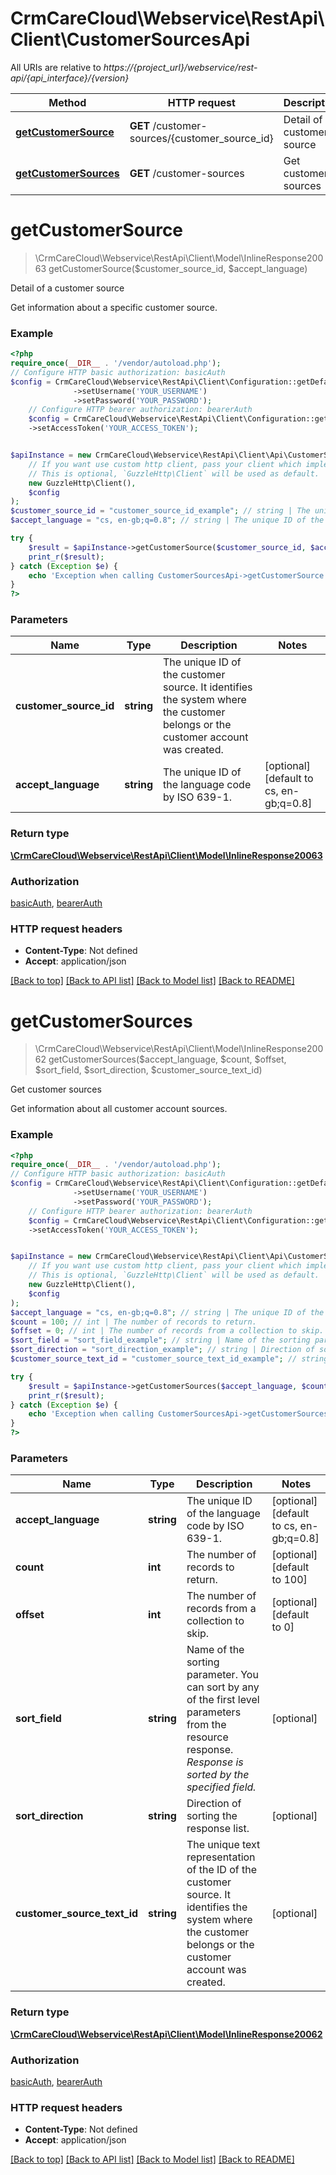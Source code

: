 # CrmCareCloud\Webservice\RestApi\Client\CustomerSourcesApi

All URIs are relative to *https://{project_url}/webservice/rest-api/{api_interface}/{version}*

Method | HTTP request | Description
------------- | ------------- | -------------
[**getCustomerSource**](CustomerSourcesApi.md#getcustomersource) | **GET** /customer-sources/{customer_source_id} | Detail of a customer source
[**getCustomerSources**](CustomerSourcesApi.md#getcustomersources) | **GET** /customer-sources | Get customer sources

# **getCustomerSource**
> \CrmCareCloud\Webservice\RestApi\Client\Model\InlineResponse20063 getCustomerSource($customer_source_id, $accept_language)

Detail of a customer source

Get information about a specific customer source.

### Example
```php
<?php
require_once(__DIR__ . '/vendor/autoload.php');
// Configure HTTP basic authorization: basicAuth
$config = CrmCareCloud\Webservice\RestApi\Client\Configuration::getDefaultConfiguration()
              ->setUsername('YOUR_USERNAME')
              ->setPassword('YOUR_PASSWORD');
    // Configure HTTP bearer authorization: bearerAuth
    $config = CrmCareCloud\Webservice\RestApi\Client\Configuration::getDefaultConfiguration()
    ->setAccessToken('YOUR_ACCESS_TOKEN');


$apiInstance = new CrmCareCloud\Webservice\RestApi\Client\Api\CustomerSourcesApi(
    // If you want use custom http client, pass your client which implements `GuzzleHttp\ClientInterface`.
    // This is optional, `GuzzleHttp\Client` will be used as default.
    new GuzzleHttp\Client(),
    $config
);
$customer_source_id = "customer_source_id_example"; // string | The unique ID of the customer source. It identifies the system where the customer belongs or the customer account was created.
$accept_language = "cs, en-gb;q=0.8"; // string | The unique ID of the language code by ISO 639-1.

try {
    $result = $apiInstance->getCustomerSource($customer_source_id, $accept_language);
    print_r($result);
} catch (Exception $e) {
    echo 'Exception when calling CustomerSourcesApi->getCustomerSource: ', $e->getMessage(), PHP_EOL;
}
?>
```

### Parameters

Name | Type | Description  | Notes
------------- | ------------- | ------------- | -------------
 **customer_source_id** | **string**| The unique ID of the customer source. It identifies the system where the customer belongs or the customer account was created. |
 **accept_language** | **string**| The unique ID of the language code by ISO 639-1. | [optional] [default to cs, en-gb;q&#x3D;0.8]

### Return type

[**\CrmCareCloud\Webservice\RestApi\Client\Model\InlineResponse20063**](../Model/InlineResponse20063.md)

### Authorization

[basicAuth](../../README.md#basicAuth), [bearerAuth](../../README.md#bearerAuth)

### HTTP request headers

 - **Content-Type**: Not defined
 - **Accept**: application/json

[[Back to top]](#) [[Back to API list]](../../README.md#documentation-for-api-endpoints) [[Back to Model list]](../../README.md#documentation-for-models) [[Back to README]](../../README.md)

# **getCustomerSources**
> \CrmCareCloud\Webservice\RestApi\Client\Model\InlineResponse20062 getCustomerSources($accept_language, $count, $offset, $sort_field, $sort_direction, $customer_source_text_id)

Get customer sources

Get information about all customer account sources.

### Example
```php
<?php
require_once(__DIR__ . '/vendor/autoload.php');
// Configure HTTP basic authorization: basicAuth
$config = CrmCareCloud\Webservice\RestApi\Client\Configuration::getDefaultConfiguration()
              ->setUsername('YOUR_USERNAME')
              ->setPassword('YOUR_PASSWORD');
    // Configure HTTP bearer authorization: bearerAuth
    $config = CrmCareCloud\Webservice\RestApi\Client\Configuration::getDefaultConfiguration()
    ->setAccessToken('YOUR_ACCESS_TOKEN');


$apiInstance = new CrmCareCloud\Webservice\RestApi\Client\Api\CustomerSourcesApi(
    // If you want use custom http client, pass your client which implements `GuzzleHttp\ClientInterface`.
    // This is optional, `GuzzleHttp\Client` will be used as default.
    new GuzzleHttp\Client(),
    $config
);
$accept_language = "cs, en-gb;q=0.8"; // string | The unique ID of the language code by ISO 639-1.
$count = 100; // int | The number of records to return.
$offset = 0; // int | The number of records from a collection to skip.
$sort_field = "sort_field_example"; // string | Name of the sorting parameter. You can sort by any of the first level parameters from the resource response. *Response is sorted by the specified field.*
$sort_direction = "sort_direction_example"; // string | Direction of sorting the response list.
$customer_source_text_id = "customer_source_text_id_example"; // string | The unique text representation of the ID of the customer source. It identifies the system where the customer belongs or the customer account was created.

try {
    $result = $apiInstance->getCustomerSources($accept_language, $count, $offset, $sort_field, $sort_direction, $customer_source_text_id);
    print_r($result);
} catch (Exception $e) {
    echo 'Exception when calling CustomerSourcesApi->getCustomerSources: ', $e->getMessage(), PHP_EOL;
}
?>
```

### Parameters

Name | Type | Description  | Notes
------------- | ------------- | ------------- | -------------
 **accept_language** | **string**| The unique ID of the language code by ISO 639-1. | [optional] [default to cs, en-gb;q&#x3D;0.8]
 **count** | **int**| The number of records to return. | [optional] [default to 100]
 **offset** | **int**| The number of records from a collection to skip. | [optional] [default to 0]
 **sort_field** | **string**| Name of the sorting parameter. You can sort by any of the first level parameters from the resource response. *Response is sorted by the specified field.* | [optional]
 **sort_direction** | **string**| Direction of sorting the response list. | [optional]
 **customer_source_text_id** | **string**| The unique text representation of the ID of the customer source. It identifies the system where the customer belongs or the customer account was created. | [optional]

### Return type

[**\CrmCareCloud\Webservice\RestApi\Client\Model\InlineResponse20062**](../Model/InlineResponse20062.md)

### Authorization

[basicAuth](../../README.md#basicAuth), [bearerAuth](../../README.md#bearerAuth)

### HTTP request headers

 - **Content-Type**: Not defined
 - **Accept**: application/json

[[Back to top]](#) [[Back to API list]](../../README.md#documentation-for-api-endpoints) [[Back to Model list]](../../README.md#documentation-for-models) [[Back to README]](../../README.md)

